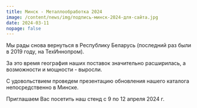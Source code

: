 ```yaml
---
title: Минск - Металлообработка 2024
image: /content/news/img/подпись-минск-2024-для-сайта.jpg
date: 2024-03-11
nopage: false
---
```

Мы рады снова вернуться в Республику Беларусь (последний раз были в 2019 году, на ТехИннопром).

За это время география наших поставок значительно расширилась, а возможности и мощности - выросли.

С удовольствием проведем презентацию обновления нашего каталога непосредственно в Минске.

Приглашаем Вас посетить наш стенд с 9 по 12 апреля 2024 г.